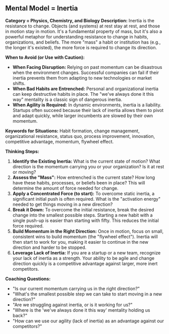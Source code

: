 ## Mental Model = Inertia

**Category = Physics, Chemistry, and Biology**
**Description:** 
Inertia is the resistance to change. Objects (and systems) at rest stay at rest, and those in motion stay in motion. It's a fundamental property of mass, but it's also a powerful metaphor for understanding resistance to change in habits, organizations, and beliefs. The more "mass" a habit or institution has (e.g., the longer it's existed), the more force is required to change its direction.

**When to Avoid (or Use with Caution):**
- **When Facing Disruption:** Relying on past momentum can be disastrous when the environment changes. Successful companies can fail if their inertia prevents them from adapting to new technologies or market shifts.
- **When Bad Habits are Entrenched:** Personal and organizational inertia can keep destructive habits in place. The "we've always done it this way" mentality is a classic sign of dangerous inertia.
- **When Agility is Required:** In dynamic environments, inertia is a liability. Startups often succeed because their lack of inertia allows them to pivot and adapt quickly, while larger incumbents are slowed by their own momentum.

**Keywords for Situations:**
Habit formation, change management, organizational resistance, status quo, process improvement, innovation, competitive advantage, momentum, flywheel effect.

**Thinking Steps:**
1. **Identify the Existing Inertia:** What is the current state of motion? What direction is the momentum carrying you or your organization? Is it at rest or moving?
2. **Assess the "Mass":** How entrenched is the current state? How long have these habits, processes, or beliefs been in place? This will determine the amount of force needed for change.
3. **Apply a Concentrated Force (to start):** To overcome static inertia, a significant initial push is often required. What is the "activation energy" needed to get things moving in a new direction?
4. **Break it Down:** To overcome the initial resistance, break the desired change into the smallest possible steps. Starting a new habit with a single push-up is easier than starting with fifty. This reduces the initial force required.
5. **Build Momentum in the Right Direction:** Once in motion, focus on small, consistent wins to build momentum (the "flywheel effect"). Inertia will then start to work for you, making it easier to continue in the new direction and harder to be stopped.
6. **Leverage Lack of Inertia:** If you are a startup or a new team, recognize your lack of inertia as a strength. Your ability to be agile and change direction quickly is a competitive advantage against larger, more inert competitors.

**Coaching Questions:**
- "Is our current momentum carrying us in the right direction?"
- "What's the smallest possible step we can take to start moving in a new direction?"
- "Are we struggling against inertia, or is it working for us?"
- "Where is the 'we've always done it this way' mentality holding us back?"
- "How can we use our agility (lack of inertia) as an advantage against our competitors?"